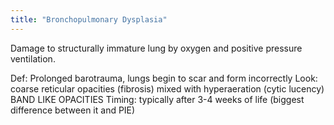 ```yaml
---
title: "Bronchopulmonary Dysplasia"
---
```

Damage to structurally immature lung by oxygen and positive pressure ventilation.

Def: Prolonged barotrauma, lungs begin to scar and form incorrectly
Look: coarse reticular opacities (fibrosis) mixed with hyperaeration (cytic lucency) BAND LIKE OPACITIES 
Timing: typically after 3-4 weeks of life (biggest difference between it and PIE)

